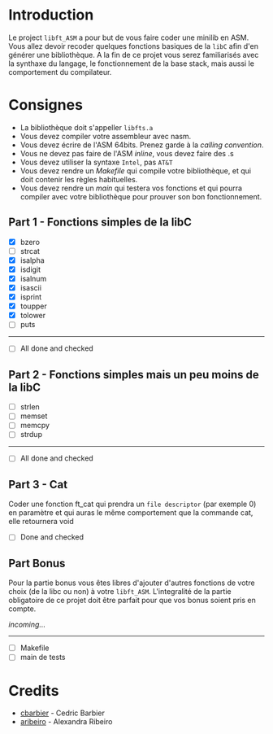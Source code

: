 # Introduction

Le project `libft_ASM` a pour but de vous faire coder une minilib en ASM. Vous allez devoir recoder quelques fonctions basiques de la `libC` afin d'en générer une bibliothèque. A la fin de ce projet vous serez familiarisés avec la synthaxe du langage, le fonctionnement de la base stack, mais aussi le comportement du compilateur.

# Consignes

+ La bibliothèque doit s'appeller `libfts.a`
+ Vous devez compiler votre assembleur avec nasm.
+ Vous devez écrire de l'ASM 64bits. Prenez garde à la *calling convention*.
+ Vous ne devez pas faire de l'ASM *inline*, vous devez faire des .s
+ Vous devez utiliser la syntaxe `Intel`, pas `AT&T`
+ Vous devez rendre un *Makefile* qui compile votre bibliothèque, et qui doit contenir les règles habituelles.
+ Vous devez rendre un *main* qui testera vos fonctions et qui pourra compiler avec votre bibliothèque pour prouver son bon fonctionnement.

## Part 1 - Fonctions simples de la libC

- [x] bzero
- [ ] strcat
- [x] isalpha
- [x] isdigit
- [x] isalnum
- [x] isascii
- [x] isprint
- [x] toupper
- [x] tolower
- [ ] puts
____
- [ ] All done and checked

## Part 2 - Fonctions simples mais un peu moins de la libC

- [ ] strlen
- [ ] memset
- [ ] memcpy
- [ ] strdup
____
- [ ] All done and checked

## Part 3 - Cat

Coder une fonction ft_cat qui prendra un `file descriptor` (par exemple 0) en paramètre et qui auras le même comportement que la commande cat, elle retournera void

- [ ] Done and checked

## Part Bonus

Pour la partie bonus vous êtes libres d'ajouter d'autres fonctions de votre choix (de la libc ou non) à votre `libft_ASM`. L'integralité de la partie obligatoire de ce projet doit être parfait pour que vos bonus soient pris en compte.

*incoming...*

---

- [ ] Makefile
- [ ] main de tests

# Credits
* [cbarbier](https://github.com/cbarbier) - Cedric Barbier
* [aribeiro](https://github.com/AlexandraRibeiro) - Alexandra Ribeiro
